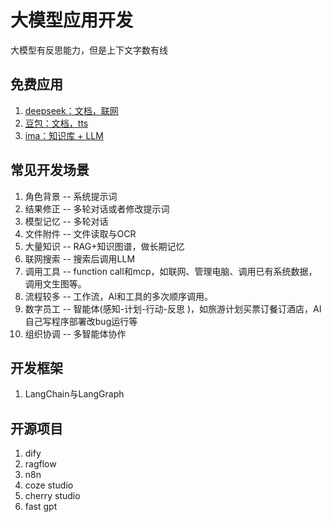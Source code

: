 # 大模型应用开发
大模型有反思能力，但是上下文字数有线

## 免费应用
1. [deepseek：文档，联网](deepseek.com)
2. [豆包：文档，tts](doubao.com)
3. [ima：知识库 + LLM](https://ima.qq.com/)

## 常见开发场景
01. 角色背景 -- 系统提示词
02. 结果修正 -- 多轮对话或者修改提示词
03. 模型记忆 -- 多轮对话
04. 文件附件 -- 文件读取与OCR
05. 大量知识 -- RAG+知识图谱，做长期记忆
06. 联网搜索 -- 搜索后调用LLM
07. 调用工具 -- function call和mcp，如联网、管理电脑、调用已有系统数据，调用文生图等。
08. 流程较多 -- 工作流，AI和工具的多次顺序调用。
09. 数字员工 -- 智能体(感知-计划-行动-反思 )，如旅游计划买票订餐订酒店，AI自己写程序部署改bug运行等
10. 组织协调 -- 多智能体协作

## 开发框架
1. LangChain与LangGraph

## 开源项目
1. dify
2. ragflow
3. n8n
4. coze studio
5. cherry studio
6. fast gpt